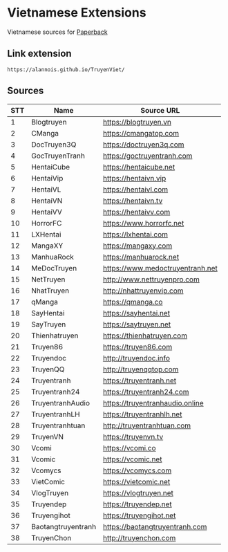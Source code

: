 # Vietnamese Extensions
Vietnamese sources for [Paperback](https://paperback.moe/)

## Link extension
```
https://alannois.github.io/TruyenViet/
```
## Sources

|STT    | Name                      | Source URL                                 |
| ----- | ------------------------- | ------------------------------------------ |
|   1   | Blogtruyen                | https://blogtruyen.vn                      |
|   2   | CManga                    | https://cmangatop.com                      |
|   3   | DocTruyen3Q               | https://doctruyen3q.com                    |
|   4   | GocTruyenTranh            | https://goctruyentranh.com                 |
|   5   | HentaiCube                | https://hentaicube.net                     |
|   6   | HentaiVip                 | https://hentaivn.vip                       |
|   7   | HentaiVL                  | https://hentaivl.com                       |
|   8   | HentaiVN                  | https://hentaivn.tv                        |
|   9   | HentaiVV                  | https://hentaivv.com                       |
|   10  | HorrorFC                  | https://www.horrorfc.net                   |
|   11  | LXHentai                  | https://lxhentai.com                       |
|   12  | MangaXY                   | https://mangaxy.com                        |
|   13  | ManhuaRock                | https://manhuarock.net                     |
|   14  | MeDocTruyen               | https://www.medoctruyentranh.net           |
|   15  | NetTruyen                 | http://www.nettruyenpro.com                |
|   16  | NhatTruyen                | http://nhattruyenvip.com                   |
|   17  | qManga                    | https://qmanga.co                          |
|   18  | SayHentai                 | https://sayhentai.net                      |
|   19  | SayTruyen                 | https://saytruyen.net                      |
|   20  | Thienhatruyen             | https://thienhatruyen.com                  |
|   21  | Truyen86                  | https://truyen86.com                       |
|   22  | Truyendoc                 | http://truyendoc.info                      |
|   23  | TruyenQQ                  | http://truyenqqtop.com                     |
|   24  | Truyentranh               | https://truyentranh.net                    |
|   25  | Truyentranh24             | https://truyentranh24.com                  |
|   26  | TruyentranhAudio          | https://truyentranhaudio.online            |
|   27  | TruyentranhLH             | https://truyentranhlh.net                  |
|   28  | Truyentranhtuan           | http://truyentranhtuan.com                 |
|   29  | TruyenVN                  | https://truyenvn.tv                        |
|   30  | Vcomi                     | https://vcomi.co                           |
|   31  | Vcomic                    | https://vcomic.net                         |
|   32  | Vcomycs                   | https://vcomycs.com                        |
|   33  | VietComic                 | https://vietcomic.net                      |
|   34  | VlogTruyen                | https://vlogtruyen.net                     |
|   35  | Truyendep                 | https://truyendep.net                      |
|   36  | Truyengihot               | https://truyengihot.net                    |
|   37  | Baotangtruyentranh        | https://baotangtruyentranh.com             |
|   38  | TruyenChon                | http://truyenchon.com                      |

